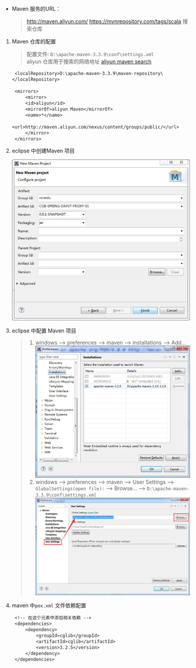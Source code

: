 

- Maven 服务的URL： 
    > http://maven.aliyun.com/
    > https://mvnrepository.com/tags/scala  搜索仓库

1. Maven 仓库的配置
    > 配置文件: `D:\apache-maven-3.3.9\conf\settings.xml` <br>
    > aliyun 仓库用于搜索的网络地址 [aliyun maven search](https://mvnrepository.com/repos/aliyun-releases)<br>

        <localRepository>D:\apache-maven-3.3.9\maven-repository\</localRepository>

        <mirrors>
            <mirror>
            <id>aliyun</id>
            <mirrorOf>aliyun Maven</mirrorOf>
            <name>*</name>
            <url>http://maven.aliyun.com/nexus/content/groups/public/</url>
            </mirror>
        </mirrors>



2. eclipse 中创建Maven 项目

    ![Alt Text](./img/maven_project_create.jpg)

3. eclipse 中配置 Maven 项目

    > 1. windows --> preferences  -->  maven  --> installations  --> Add... 
    ![Alt Text](./img/maven_install.jpg)
    > 2. windows --> preferences  -->  maven  --> User Settings  --> `GlobalSettings(open file):` --> Browse...  --> `D:\apache-maven-3.3.9\conf\settings.xml`
    ![Alt Text](./img/maven_user_setting.jpg)






4. maven 中`pox.xml` 文件依赖配置

        <!-- 在这个元素中添加相关依赖 -->
        <dependencies>
            <dependency>
                <groupId>cglib</groupId>
                <artifactId>cglib</artifactId>
                <version>3.2.5</version>
            </dependency>
        </dependencies>

